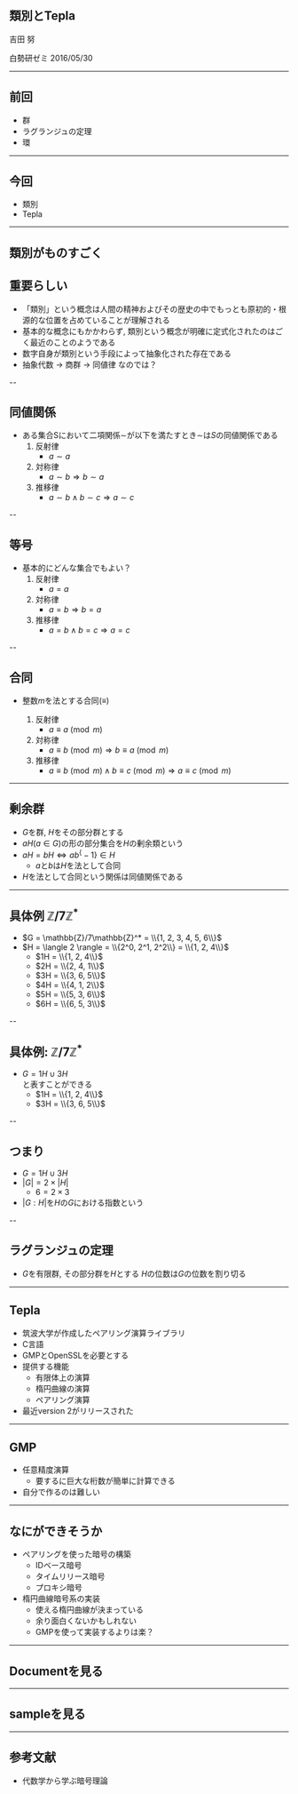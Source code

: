## 類別とTepla


吉田 努  
  
白勢研ゼミ 2016/05/30  

<style type="text/css">
	.reveal table {
		font-size: 80%;
	}
</style>

<style type="text/css">
.reveal section img {
  margin: 15px 0px;
  border: 0px;
  box-shadow: 0 0 0px rgba(0, 0, 0, 0);
}
</style>

---
## 前回
- 群
- ラグランジュの定理
- 環

---
## 今回
- 類別
- Tepla

---
## 類別がものすごく
## 重要らしい
- 「類別」という概念は人間の精神およびその歴史の中でもっとも原初的・根源的な位置を占めていることが理解される
- 基本的な概念にもかかわらず, 類別という概念が明確に定式化されたのはごく最近のことのようである
- 数字自身が類別という手段によって抽象化された存在である
- 抽象代数 -> 商群 -> 同値律 なのでは？

--
## 同値関係
-  ある集合Sにおいて二項関係$\sim$が以下を満たすとき$\sim$は$S$の同値関係である
	1. 反射律
		- $a \sim a$
	1. 対称律
		- $a \sim b \Rightarrow b \sim a$
	1. 推移律
		- $a \sim b \land b \sim c \Rightarrow a \sim c$

--
## 等号
- 基本的にどんな集合でもよい？
	1. 反射律
		- $a = a$
	1. 対称律
		- $a = b \Rightarrow b = a$
	1. 推移律
		- $a = b \land b = c \Rightarrow a = c$

--
## 合同
- 整数$m$を法とする合同$(\equiv)$

	1. 反射律
		- $a \equiv a \pmod{m}$
	1. 対称律
		- $a \equiv b \pmod{m} \Rightarrow b \equiv a \pmod{m}$
	1. 推移律
		- $a \equiv b \pmod{m} \land b \equiv c \pmod{m} \Rightarrow a \equiv c \pmod{m}$

---
## 剰余群
- $G$を群, $H$をその部分群とする
- $aH(a \in G)$の形の部分集合を$H$の剰余類という
- $aH = bH \Leftrightarrow ab^\{-1\} \in H$
	- $a$と$b$は$H$を法として合同
- $H$を法として合同という関係は同値関係である

---
## 具体例 $\mathbb{Z}/7\mathbb{Z}^*$
- $G = \mathbb{Z}/7\mathbb{Z}^* = \\{1, 2, 3, 4, 5, 6\\}$
- $H = \langle 2 \rangle = \\{2^0, 2^1, 2^2\\} = \\{1, 2, 4\\}$
	- $1H = \\{1, 2, 4\\}$
	- $2H = \\{2, 4, 1\\}$
	- $3H = \\{3, 6, 5\\}$
	- $4H = \\{4, 1, 2\\}$
	- $5H = \\{5, 3, 6\\}$
	- $6H = \\{6, 5, 3\\}$

--
## 具体例: $\mathbb{Z}/7\mathbb{Z}^*$
- $G = 1H \cup 3H$  
と表すことができる
	- $1H = \\{1, 2, 4\\}$
	- $3H = \\{3, 6, 5\\}$

--
## つまり
- $G = 1H \cup 3H$  
- $|G| = 2 \times |H|$
	- $6 = 2 \times 3$
- $|G:H|$を$H$の$G$における指数という

--
## ラグランジュの定理
- $G$を有限群, その部分群を$H$とする
	$H$の位数は$G$の位数を割り切る

---
## Tepla
- 筑波大学が作成したペアリング演算ライブラリ
- C言語
- GMPとOpenSSLを必要とする
- 提供する機能
    - 有限体上の演算
    - 楕円曲線の演算
    - ペアリング演算
- 最近version 2がリリースされた

---
## GMP
- 任意精度演算
	- 要するに巨大な桁数が簡単に計算できる
- 自分で作るのは難しい

---
## なにができそうか
- ペアリングを使った暗号の構築
	- IDベース暗号
	- タイムリリース暗号
	- プロキシ暗号
- 楕円曲線暗号系の実装
	- 使える楕円曲線が決まっている
	- 余り面白くないかもしれない
	- GMPを使って実装するよりは楽？

---
## Documentを見る

---
## sampleを見る

---
## 参考文献
- 代数学から学ぶ暗号理論
